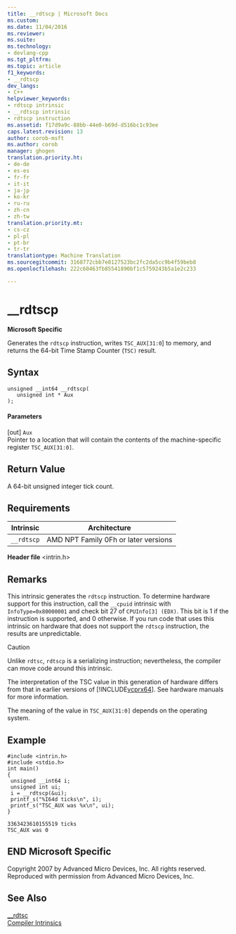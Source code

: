 ```yaml
---
title: __rdtscp | Microsoft Docs
ms.custom: 
ms.date: 11/04/2016
ms.reviewer: 
ms.suite: 
ms.technology:
- devlang-cpp
ms.tgt_pltfrm: 
ms.topic: article
f1_keywords:
- __rdtscp
dev_langs:
- C++
helpviewer_keywords:
- rdtscp intrinsic
- __rdtscp intrinsic
- rdtscp instruction
ms.assetid: f17d9a9c-88bb-44e0-b69d-d516bc1c93ee
caps.latest.revision: 13
author: corob-msft
ms.author: corob
manager: ghogen
translation.priority.ht:
- de-de
- es-es
- fr-fr
- it-it
- ja-jp
- ko-kr
- ru-ru
- zh-cn
- zh-tw
translation.priority.mt:
- cs-cz
- pl-pl
- pt-br
- tr-tr
translationtype: Machine Translation
ms.sourcegitcommit: 3168772cbb7e8127523bc2fc2da5cc9b4f59beb8
ms.openlocfilehash: 222c60463fb85541890bf1c5759243b5a1e2c233

---
```

# __rdtscp
**Microsoft Specific**  
  
 Generates the `rdtscp` instruction, writes `TSC_AUX[31:0`] to memory, and returns the 64-bit Time Stamp Counter (`TSC)` result.  
  
## Syntax  
  
```  
unsigned __int64 __rdtscp(  
   unsigned int * Aux  
);  
```  
  
#### Parameters  
 [out] `Aux`  
 Pointer to a location that will contain the contents of the machine-specific register `TSC_AUX[31:0]`.  
  
## Return Value  
 A 64-bit unsigned integer tick count.  
  
## Requirements  
  
|Intrinsic|Architecture|  
|---------------|------------------|  
|`__rdtscp`|AMD NPT Family 0Fh or later versions|  
  
 **Header file** \<intrin.h>  
  
## Remarks  
 This intrinsic generates the `rdtscp` instruction. To determine hardware support for this instruction, call the `__cpuid` intrinsic with `InfoType=0x80000001` and check bit 27 of `CPUInfo[3] (EDX)`. This bit is 1 if the instruction is supported, and 0 otherwise.  If you run code that uses this intrinsic on hardware that does not support the `rdtscp` instruction, the results are unpredictable.  
  
> [!CAUTION]
>  Unlike `rdtsc`, `rdtscp` is a serializing instruction; nevertheless, the compiler can move code around this intrinsic.  
  
 The interpretation of the TSC value in this generation of hardware differs from that in earlier versions of [!INCLUDE[vcprx64](../assembler/inline/includes/vcprx64_md.md)].  See hardware manuals for more information.  
  
 The meaning of the value in `TSC_AUX[31:0]` depends on the operating system.  
  
## Example  
  
```  
#include <intrin.h>   
#include <stdio.h>  
int main()   
{  
 unsigned __int64 i;  
 unsigned int ui;  
 i = __rdtscp(&ui);  
 printf_s("%I64d ticks\n", i);  
 printf_s("TSC_AUX was %x\n", ui);  
}  
```  
  
```Output  
3363423610155519 ticks  
TSC_AUX was 0  
```  
  
## END Microsoft Specific  
 Copyright 2007 by Advanced Micro Devices, Inc. All rights reserved. Reproduced with permission from Advanced Micro Devices, Inc.  
  
## See Also  
 [__rdtsc](../intrinsics/rdtsc.md)   
 [Compiler Intrinsics](../intrinsics/compiler-intrinsics.md)


<!--HONumber=Jan17_HO1-->


